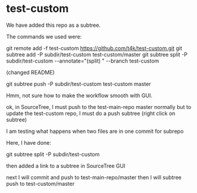 test-custom
===========

We have added this repo as a subtree.

The commands we used were:

git remote add -f test-custom https://github.com/t4k/test-custom.git
git subtree add -P subdir/test-custom test-custom/master
git subtree split -P subdir/test-custom --annotate="(split) " --branch test-custom

(changed README)

git subtree push -P subdir/test-custom test-custom master

Hmm, not sure how to make the workflow smooth with GUI.

ok, in SourceTree, I must push to the test-main-repo master normally
but to update the test-custom repo, I must do a push subtree (right click on subtree)

I am testing what happens when two files are in one commit for subrepo

Here, I have done:

git subtree split -P subdir/test-custom

then added a link to a subtree in SourceTree GUI

next I will commit and push to test-main-repo/master
then I will subtree push to test-custom/master
